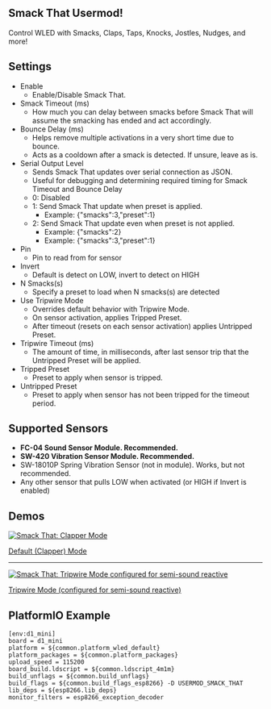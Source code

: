 Smack That Usermod!
---
Control WLED with Smacks, Claps, Taps, Knocks, Jostles, Nudges, and more!


Settings
---
* Enable
  * Enable/Disable Smack That.
* Smack Timeout (ms)
  * How much you can delay between smacks before Smack That will assume the smacking has ended and act accordingly.
* Bounce Delay (ms)
  * Helps remove multiple activations in a very short time due to bounce.
  * Acts as a cooldown after a smack is detected. If unsure, leave as is.
* Serial Output Level
  * Sends Smack That updates over serial connection as JSON.
  * Useful for debugging and determining required timing for Smack Timeout and Bounce Delay
  * 0: Disabled
  * 1: Send Smack That update when preset is applied.
    * Example: {"smacks":3,"preset":1}
  * 2: Send Smack That update even when preset is not applied.
    * Example: {"smacks":2}
    * Example: {"smacks":3,"preset":1}
* Pin
  * Pin to read from for sensor
* Invert
  * Default is detect on LOW, invert to detect on HIGH
* N Smacks(s)
  * Specify a preset to load when N smacks(s) are detected
* Use Tripwire Mode
  * Overrides default behavior with Tripwire Mode.
  * On sensor activation, applies Tripped Preset.
  * After timeout (resets on each sensor activation) applies Untripped Preset.
* Tripwire Timeout (ms)
  * The amount of time, in milliseconds, after last sensor trip that the Untripped Preset will be applied.
* Tripped Preset
  * Preset to apply when sensor is tripped.
* Untripped Preset
  * Preset to apply when sensor has not been tripped for the timeout period.

Supported Sensors
---
* **FC-04 Sound Sensor Module. Recommended.**
* **SW-420 Vibration Sensor Module. Recommended.**
* SW-18010P Spring Vibration Sensor (not in module). Works, but not recommended.
* Any other sensor that pulls LOW when activated (or HIGH if Invert is enabled)


Demos
---
[![Smack That: Clapper Mode](https://img.youtube.com/vi/mRhMShXGT5s/0.jpg)](https://www.youtube.com/watch?v=mRhMShXGT5s)

[Default (Clapper) Mode](https://www.youtube.com/watch?v=mRhMShXGT5s)

---

[![Smack That: Tripwire Mode configured for semi-sound reactive](https://img.youtube.com/vi/cBBUQdeMTcY/0.jpg)](https://www.youtube.com/watch?v=cBBUQdeMTcY)

[Tripwire Mode (configured for semi-sound reactive)](https://www.youtube.com/watch?v=cBBUQdeMTcY)



PlatformIO Example
---
```
[env:d1_mini]
board = d1_mini
platform = ${common.platform_wled_default}
platform_packages = ${common.platform_packages}
upload_speed = 115200
board_build.ldscript = ${common.ldscript_4m1m}
build_unflags = ${common.build_unflags}
build_flags = ${common.build_flags_esp8266} -D USERMOD_SMACK_THAT
lib_deps = ${esp8266.lib_deps}
monitor_filters = esp8266_exception_decoder
```
